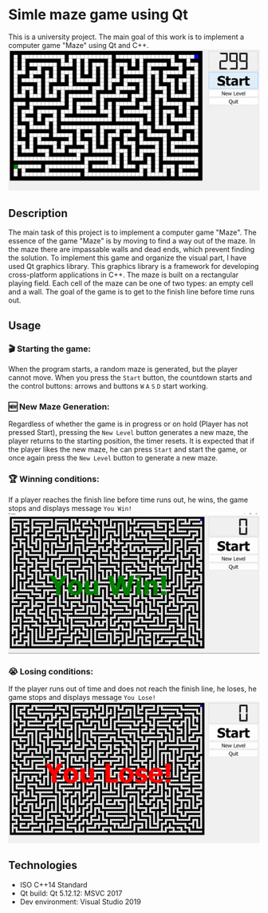 # Simle maze game using Qt
This is a university project. The main goal of this work is to implement a computer game "Maze" using Qt and C++.
![gameplay](assets/images/gameplay.gif)

## Description
The main task of this project is to implement a computer game "Maze". The essence of the game "Maze" is by moving to find a way out of the maze. In the maze there are impassable walls and dead ends, which prevent finding the solution. To implement this game and organize the visual part, I have used Qt graphics library. This graphics library is a framework for developing cross-platform applications in C++. The maze is built on a rectangular playing field. Each cell of the maze can be one of two types: an empty cell and a wall. The goal of the game is to get to the finish line before time runs out.

## Usage
### 🎬 Starting the game:
When the program starts, a random maze is generated, but the player cannot move. When you press the `Start` button, the countdown starts and the control buttons: arrows and buttons `W` `A` `S` `D` start working.

### 🆕 New Maze Generation:
Regardless of whether the game is in progress or on hold (Player has not pressed Start), pressing the `New Level` button generates a new maze, the player returns to the starting position, the timer resets. It is expected that if the player likes the new maze, he can press `Start` and start the game, or once again press the `New Level` button to generate a new maze.

### 🏆 Winning conditions:
If a player reaches the finish line before time runs out, he wins, the game stops and displays message `You Win!`
![YouWin](assets/images/Win.png)

### 😭 Losing conditions:
If the player runs out of time and does not reach the finish line, he loses, he game stops and displays message `You Lose!` 
![YouLose](assets/images/Lose.png)

## Technologies
 - ISO C++14 Standard
 - Qt build: Qt 5.12.12: MSVC 2017
 - Dev environment: Visual Studio 2019
